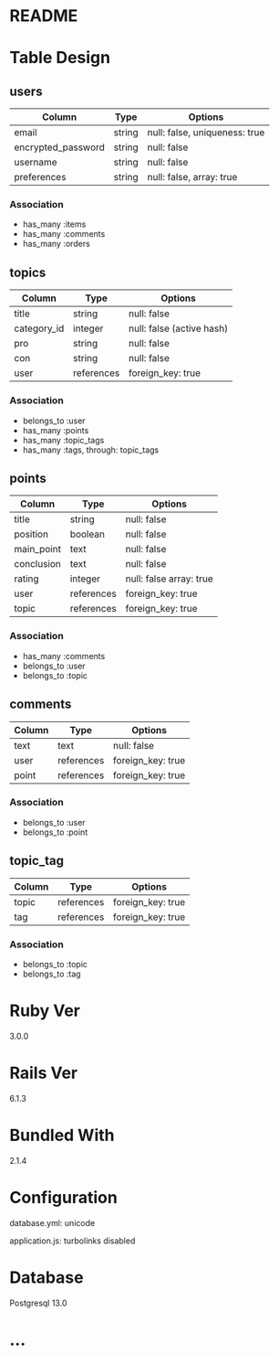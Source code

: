 # README

# Table Design

## users

| Column             | Type   | Options                       |
| ------------------ | ------ | ----------------------------- |
| email              | string | null: false, uniqueness: true |
| encrypted_password | string | null: false                   |
| username           | string | null: false                   |
| preferences        | string | null: false, array: true      |

### Association

- has_many :items
- has_many :comments
- has_many :orders

## topics

| Column      | Type       | Options                   |
| ----------- | ---------- | ------------------------- |
| title       | string     | null: false               |
| category_id | integer    | null: false (active hash) |
| pro         | string     | null: false               |
| con         | string     | null: false               |
| user        | references | foreign_key: true         |

### Association

- belongs_to :user
- has_many :points
- has_many :topic_tags
- has_many :tags, through: topic_tags

## points

| Column     | Type       | Options                 |
| ---------- | ---------- | ----------------------- |
| title      | string     | null: false             |
| position   | boolean    | null: false             |
| main_point | text       | null: false             |
| conclusion | text       | null: false             |
| rating     | integer    | null: false array: true |
| user       | references | foreign_key: true       |
| topic      | references | foreign_key: true       |

### Association

- has_many :comments
- belongs_to :user
- belongs_to :topic

## comments

| Column | Type       | Options           |
| ------ | ---------- | ----------------- |
| text   | text       | null: false       |
| user   | references | foreign_key: true |
| point  | references | foreign_key: true |

### Association

- belongs_to :user
- belongs_to :point

## topic_tag

| Column | Type       | Options           |
| ------ | ---------- | ----------------- |
| topic  | references | foreign_key: true |
| tag    | references | foreign_key: true |

### Association

- belongs_to :topic
- belongs_to :tag

# Ruby Ver

3.0.0

# Rails Ver

6.1.3

# Bundled With

2.1.4

# Configuration

database.yml:
unicode

application.js:
turbolinks disabled

# Database

Postgresql 13.0

# ...
